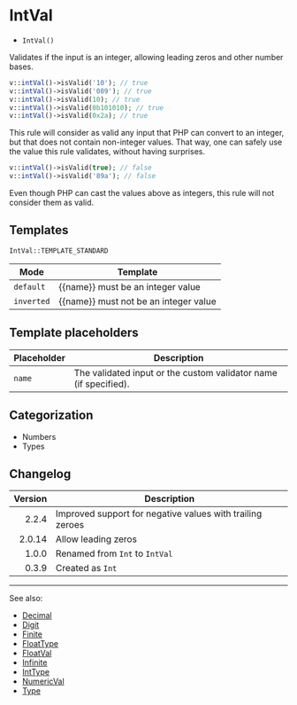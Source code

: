 # IntVal

- `IntVal()`

Validates if the input is an integer, allowing leading zeros and other number bases.

```php
v::intVal()->isValid('10'); // true
v::intVal()->isValid('089'); // true
v::intVal()->isValid(10); // true
v::intVal()->isValid(0b101010); // true
v::intVal()->isValid(0x2a); // true
```

This rule will consider as valid any input that PHP can convert to an integer,
but that does not contain non-integer values. That way, one can safely use the
value this rule validates, without having surprises.

```php
v::intVal()->isValid(true); // false
v::intVal()->isValid('89a'); // false
```

Even though PHP can cast the values above as integers, this rule will not
consider them as valid.

## Templates

`IntVal::TEMPLATE_STANDARD`

| Mode       | Template                              |
|------------|---------------------------------------|
| `default`  | {{name}} must be an integer value     |
| `inverted` | {{name}} must not be an integer value |

## Template placeholders

| Placeholder | Description                                                      |
|-------------|------------------------------------------------------------------|
| `name`      | The validated input or the custom validator name (if specified). |

## Categorization

- Numbers
- Types

## Changelog

| Version | Description                                               |
|--------:|-----------------------------------------------------------|
|   2.2.4 | Improved support for negative values with trailing zeroes |
|  2.0.14 | Allow leading zeros                                       |
|   1.0.0 | Renamed from `Int` to `IntVal`                            |
|   0.3.9 | Created as `Int`                                          |

***
See also:

- [Decimal](Decimal.md)
- [Digit](Digit.md)
- [Finite](Finite.md)
- [FloatType](FloatType.md)
- [FloatVal](FloatVal.md)
- [Infinite](Infinite.md)
- [IntType](IntType.md)
- [NumericVal](NumericVal.md)
- [Type](Type.md)

